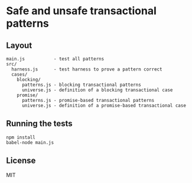 # Safe and unsafe transactional patterns

## Layout

    main.js           - test all patterns
    src/
      harness.js      - test harness to prove a pattern correct
      cases/
        blocking/
          patterns.js - blocking transactional patterns
          universe.js - definition of a blocking transactional case
        promise/
          patterns.js - promise-based transactional patterns
          universe.js - definition of a promise-based transactional case

## Running the tests

    npm install
    babel-node main.js

## License

MIT